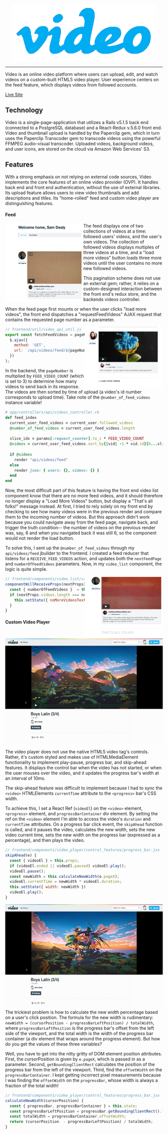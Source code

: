 <p align="center">
  <img src='./app/assets/images/video_readme_logo.png' />
</p>

***

Video is an online video platform where users can upload, edit, and watch videos on a custom-built
HTML5 video player. User experience centers on the feed feature, which displays videos from followed accounts.

[Live Site](https://a-video.herokuapp.com/#/)

## Technology
Video is a single-page-application that utilizes a Rails v5.1.5 back end (connected to a PostgreSQL database)
and a React-Redux v.5.6.0 front end. Video and thumbnail upload is handled by the Paperclip gem,
which in turn uses the Paperclip Transcoder gem to transcode videos using the powerful FFMPEG audio-visual transcoder.
Uploaded videos, background videos, and user icons, are stored on the cloud via Amazon Web Services' S3.

## Features
With a strong emphasis on not relying on external code sources,
Video implements the core features of an online video provider (OVP). It handles back end and front end authentication,
without the use of external libraries. Its upload feature allows users to view video thumbnails and add descriptions and titles.
Its "home-rolled" feed and custom video player are distinguishing features.

#### Feed

<img align='left' width="250px" height="250px" src='./app/assets/images/read_me/feed_intro.png' />

The feed displays one of two collections of videos at a time: followed users' videos, and the user's own videos. The collection of followed videos displays multiples of three videos at a time, and a "load more videos" button loads three more videos until the user
contains no more new followed videos.




This pagination scheme does not use an external gem; rather, it relies on a custom-designed interaction between the front end's redux store, and the backends videos controller.




 When the feed page first mounts or when the user clicks "load more videos", the front end dispatches a "requestFeedVideos" AJAX request that contains the requested page number as a parameter.

<img align="right" width='250px' height="200px" src='./app/assets/images/read_me/load_more_button.png' />

```javascript
// frontend/util/video_api_util.js
export const fetchFeedVideos = pageNumber => (
  $.ajax({
    method: 'GET',
    url: `/api/videos/feed/${pageNumber}`
  })
);
```
In the backend, the `pageNumber` is multiplied by `FEED_VIDEO_COUNT` (which is set to 3) to determine how many videos to send back in its response. The videos are then sorted by time of upload (a video's id number corresponds to upload time). Take note of the `@number_of_feed_videos` instance variable!

```ruby
# app/controllers/api/videos_controller.rb
def feed_index
  current_user_feed_videos = current_user.followed_videos
  @number_of_feed_videos = current_user_feed_videos.length

  slice_idx = params[:request_counter].to_i * FEED_VIDEO_COUNT
  @videos = current_user_feed_videos.sort_by{|vid| -1 * vid.id}[0...slice_idx]

  if @videos
    render "api/videos/feed"
  else
    render json: { users: {}, videos: {} }
  end
end
```

Now, the most difficult part of this feature is having the front end video list component know that there are no more feed videos, and it should therefore no longer display a "Load More Videos" button, but display a "That's all folks!" message instead.
At first, I tried to rely solely on my front end by checking to see how many videos were in the previous render and compare them to the incoming number of videos. But this approach didn't work because you could navigate away from the feed page, navigate back, and trigger the truth condition-- the number of videos on the previous render was, say, 6 and when you navigated back it was still 6, so the component would not render the load button.

To solve this, I sent up the `@number_of_feed_videos` through my `api/videos/feed` jbuilder to the frontend. I created a feed reducer that listens for a `RECEIVE_FEED_VIDEOS` action, and updates both the `nextFeedPage` and `numberOfFeedVideos` parameters. Now, in my `video_list` component, the logic is quite simple.

<img align="right" width='250px' height="200px" src='./app/assets/images/read_me/no_more.png' />

```javascript
// frontend/components/video_list/video_list.jsx
componentWillReceiveProps(nextProps) {
  const { numberOfFeedVideos }  = this.props;
  if (nextProps.videos.length === numberOfFeedVideos) {
    this.setState({ noMoreVideosText: true });
  }
}
```

#### Custom Video Player
<p align="center">
  <img src='./app/assets/images/read_me/first_player_demo.gif' />
</p>
The video player does not use the native HTML5 video tag's controls. Rather, it's custom styled and makes use of HTMLMediaElement functionality to implement play-pause, progress bar, and skip-ahead features. It displays the control bar when the video has not started, or when the user mouses over the video, and it updates the progress bar's width at an interval of 10ms.

The skip-ahead feature was difficult to implement because I had to sync the `<video>` HTMLElements `currentTime` attribute to the
`<progress>` bar's CSS width.

To achieve this, I set a React Ref (`videoEl`) on the `<video>` element, `<progress>` element, and `progressBarContainer` div element. By setting the ref on the `<video>` element I'm able to access the video's `duration` and `currentTime` attributes.
On a progress bar click event, the `skipAhead` function is called, and it pauses the video, calculates the new width, sets the new video current time, sets the new width on the progress bar (expressed as a percentage), and then plays the video.

```javascript
// frontend/components/video_player/control_features/progress_bar.jsx
skipAhead(e) {
  const { videoEl } = this.props;
  if (videoEl.ended || videoEl.paused) videoEl.play();
  videoEl.pause();
  const newWidth = this.calculateNewWidth(e.pageX);
  videoEl.currentTime = newWidth * videoEl.duration;
  this.setState({ width: newWidth })
  videoEl.play();
}
```

<img align="right" src='./app/assets/images/read_me/second_player_demo.gif' />

The trickiest problem is how to calculate the new width percentage based on a user's click position. The formula for the new width is rudimentary: `newWidth = (cursorPosition - progressBarLeftPosition) / totalWidth`, where `progressBarLeftPosition` is the progress bar's
offset from the left side of the viewport, and the total width is the width of the progress bar container (a div element that wraps around the progress element). But how do you get the values of these three variables?

 Well, you have to get into the nitty gritty of DOM element position attributes. First, the cursorPosition is given by `e.pageX`, which is passed in as a parameter. Second, `getBoundingClientRect` calculates the position of the progress bar from the left of the viewport. Third, find the `offsetWidth` on the `progressBarContainer`. I kept getting incorrect pixel measurements because I was finding the `offsetWidth` on the `progressBar`, whose width is always a fraction of the total width!

```javascript
// frontend/components/video_player/control_features/progress_bar.jsx
calculateNewWidth(cursorPosition) {
  const { progressBar, progressBarContainer } = this.state;
  const progressBarLeftPosition = progressBar.getBoundingClientRect().left
  const totalWidth = progressBarContainer.offsetWidth;
  return (cursorPosition  - progressBarLeftPosition) / totalWidth;
}
```
